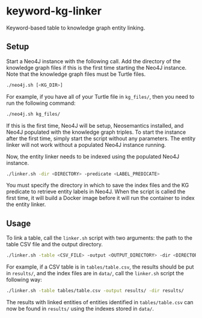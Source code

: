 # keyword-kg-linker
Keyword-based table to knowledge graph entity linking.

## Setup
Start a Neo4J instance with the following call.
Add the directory of the knowledge graph files if this is the first time starting the Neo4J instance.
Note that the knowledge graph files must be Turtle files.

```bash
./neo4j.sh [<KG_DIR>]
```

For example, if you have all of your Turtle file in `kg_files/`, then you need to run the following command:

```bash
./neo4j.sh kg_files/
```

If this is the first time, Neo4J will be setup, Neosemantics installed, and Neo4J populated with the knowledge graph triples.
To start the instance after the first time, simply start the script without any parameters.
The entity linker will not work without a populated Neo4J instance running.

Now, the entity linker needs to be indexed using the populated Neo4J instance.

```bash
./linker.sh -dir <DIRECTORY> -predicate <LABEL_PREDICATE>
```

You must specify the directory in which to save the index files and the KG predicate to retrieve entity labels in Neo4J.
When the script is called the first time, it will build a Docker image before it will run the container to index the entity linker.

## Usage
To link a table, call the `linker.sh` script with two arguments: the path to the table CSV file and the output directory.

```bash
./linker.sh -table <CSV_FILE> -output <OUTPUT_DIRECTORY> -dir <DIRECTORY>
```

For example, if a CSV table is in `tables/table.csv`, the results should be put in `results/`, and the index files are in `data/`, call the `linker.sh` script the following way:

```bash
./linker.sh -table tables/table.csv -output results/ -dir results/
```

The results with linked entities of entities identified in `tables/table.csv` can now be found in `results/` using the indexes stored in `data/`.